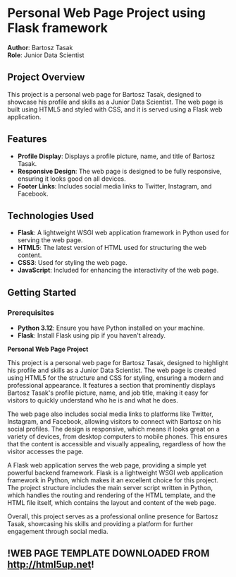 # Personal Web Page Project using Flask framework 

**Author**: Bartosz Tasak  
**Role**: Junior Data Scientist

## Project Overview

This project is a personal web page for Bartosz Tasak, designed to showcase his profile and skills as a Junior Data Scientist. The web page is built using HTML5 and styled with CSS, and it is served using a Flask web application.

## Features

- **Profile Display**: Displays a profile picture, name, and title of Bartosz Tasak.
- **Responsive Design**: The web page is designed to be fully responsive, ensuring it looks good on all devices.
- **Footer Links**: Includes social media links to Twitter, Instagram, and Facebook.

## Technologies Used

- **Flask**: A lightweight WSGI web application framework in Python used for serving the web page.
- **HTML5**: The latest version of HTML used for structuring the web content.
- **CSS3**: Used for styling the web page.
- **JavaScript**: Included for enhancing the interactivity of the web page.

## Getting Started

### Prerequisites

- **Python 3.12**: Ensure you have Python installed on your machine.
- **Flask**: Install Flask using pip if you haven't already.

**Personal Web Page Project**

This project is a personal web page for Bartosz Tasak, designed to highlight his profile and skills as a Junior Data Scientist. The web page is created using HTML5 for the structure and CSS for styling, ensuring a modern and professional appearance. It features a section that prominently displays Bartosz Tasak's profile picture, name, and job title, making it easy for visitors to quickly understand who he is and what he does.

The web page also includes social media links to platforms like Twitter, Instagram, and Facebook, allowing visitors to connect with Bartosz on his social profiles. The design is responsive, which means it looks great on a variety of devices, from desktop computers to mobile phones. This ensures that the content is accessible and visually appealing, regardless of how the visitor accesses the page.

A Flask web application serves the web page, providing a simple yet powerful backend framework. Flask is a lightweight WSGI web application framework in Python, which makes it an excellent choice for this project. The project structure includes the main server script written in Python, which handles the routing and rendering of the HTML template, and the HTML file itself, which contains the layout and content of the web page.

Overall, this project serves as a professional online presence for Bartosz Tasak, showcasing his skills and providing a platform for further engagement through social media.

## !WEB PAGE TEMPLATE DOWNLOADED FROM http://html5up.net!



